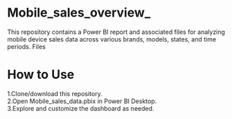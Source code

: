 # Mobile_sales_overview_
This repository contains a Power BI report and associated files for analyzing mobile device sales data across various brands, models, states, and time periods.
Files

# How to Use
1.Clone/download this repository.  
2.Open Mobile_sales_data.pbix in Power BI Desktop.   
3.Explore and customize the dashboard as needed.
